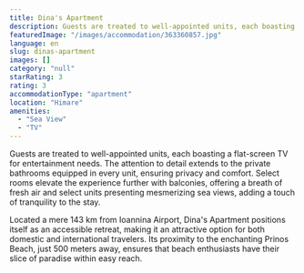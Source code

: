 ```yaml
---
title: Dina's Apartment
description: Guests are treated to well-appointed units, each boasting a flat-screen TV for entertainment needs. The attention to detail extends to the private bathrooms equ
featuredImage: "/images/accommodation/363360857.jpg"
language: en
slug: dinas-apartment
images: []
category: "null"
starRating: 3
rating: 3
accommodationType: "apartment"
location: "Himare"
amenities:
  - "Sea View"
  - "TV"
---
```


Guests are treated to well-appointed units, each boasting a flat-screen TV for entertainment needs. The attention to detail extends to the private bathrooms equipped in every unit, ensuring privacy and comfort. Select rooms elevate the experience further with balconies, offering a breath of fresh air and select units presenting mesmerizing sea views, adding a touch of tranquility to the stay.

Located a mere 143 km from Ioannina Airport, Dina's Apartment positions itself as an accessible retreat, making it an attractive option for both domestic and international travelers. Its proximity to the enchanting Prinos Beach, just 500 meters away, ensures that beach enthusiasts have their slice of paradise within easy reach.

